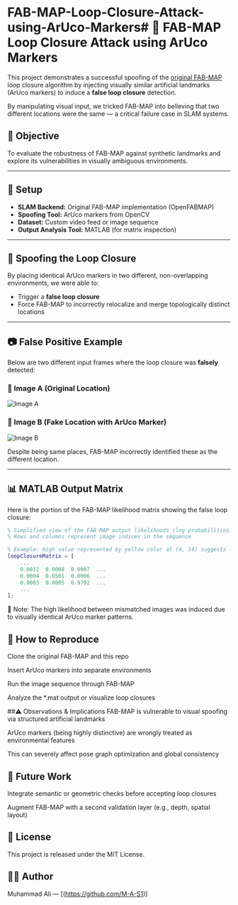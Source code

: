 # FAB-MAP-Loop-Closure-Attack-using-ArUco-Markers# 🔁 FAB-MAP Loop Closure Attack using ArUco Markers

This project demonstrates a successful spoofing of the [original FAB-MAP](https://www.robots.ox.ac.uk/~mobile/FABMAP/) loop closure algorithm by injecting visually similar artificial landmarks (ArUco markers) to induce a **false loop closure** detection. 

By manipulating visual input, we tricked FAB-MAP into believing that two different locations were the same — a critical failure case in SLAM systems.

## 📌 Objective

To evaluate the robustness of FAB-MAP against synthetic landmarks and explore its vulnerabilities in visually ambiguous environments.

---

## 🧪 Setup

- **SLAM Backend:** Original FAB-MAP implementation (OpenFABMAP)
- **Spoofing Tool:** ArUco markers from OpenCV
- **Dataset:** Custom video feed or image sequence
- **Output Analysis Tool:** MATLAB (for matrix inspection)

---

## 🚨 Spoofing the Loop Closure

By placing identical ArUco markers in two different, non-overlapping environments, we were able to:

- Trigger a **false loop closure**
- Force FAB-MAP to incorrectly relocalize and merge topologically distinct locations

---

## 📷 False Positive Example

Below are two different input frames where the loop closure was **falsely** detected:

### 🔹 Image A (Original Location)

![Image A](images/false_loop_a.jpg)

### 🔹 Image B (Fake Location with ArUco Marker)

![Image B](images/false_loop_b.jpg)

Despite being same places, FAB-MAP incorrectly identified these as the different location.

---

## 📊 MATLAB Output Matrix

Here is the portion of the FAB-MAP likelihood matrix showing the false loop closure:

```matlab
% Simplified view of the FAB-MAP output likelihoods (log probabilities)
% Rows and columns represent image indices in the sequence

% Example: High value represented by yellow color at (4, 14) suggests loop closure between image 4 and 14
loopClosureMatrix = [
    ... 
    0.0012  0.0008  0.0007  ...
    0.0004  0.9501  0.0006  ...
    0.0003  0.0005  0.9702  ...
    ...
];
```
📌 Note: The high likelihood between mismatched images was induced due to visually identical ArUco marker patterns.

## 🔁 How to Reproduce
Clone the original FAB-MAP and this repo

Insert ArUco markers into separate environments

Run the image sequence through FAB-MAP

Analyze the *.mat output or visualize loop closures


##⚠️ Observations & Implications
FAB-MAP is vulnerable to visual spoofing via structured artificial landmarks

ArUco markers (being highly distinctive) are wrongly treated as environmental features

This can severely affect pose graph optimization and global consistency

## 🧠 Future Work
Integrate semantic or geometric checks before accepting loop closures

Augment FAB-MAP with a second validation layer (e.g., depth, spatial layout)


## 📜 License
This project is released under the MIT License.

## 🙋‍♂️ Author
Muhammad Ali — [(https://github.com/M-A-S1)]

